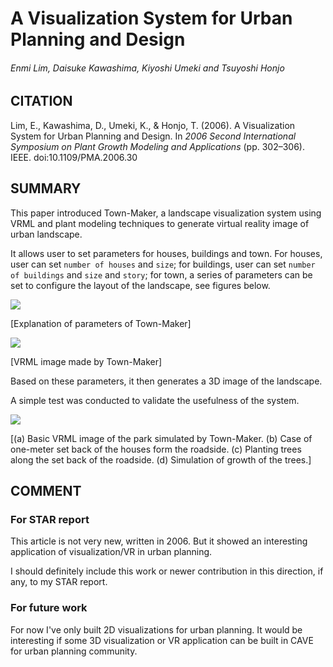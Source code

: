 # A Visualization System for Urban Planning and Design
###### Enmi Lim, Daisuke Kawashima, Kiyoshi Umeki and Tsuyoshi Honjo

## CITATION
Lim, E., Kawashima, D., Umeki, K., & Honjo, T. (2006). A Visualization System for Urban Planning and Design. In *2006 Second International Symposium on Plant Growth Modeling and Applications* (pp. 302–306). IEEE. doi:10.1109/PMA.2006.30

## SUMMARY
This paper introduced Town-Maker, a landscape visualization system using VRML and plant modeling techniques to generate virtual reality image of urban landscape.

It allows user to set parameters for houses, buildings and town. For houses, user can set `number of houses` and `size`; for buildings, user can set `number of buildings` and `size` and `story`; for town, a series of parameters can be set to configure the layout of the landscape, see figures below.

![](http://joysword.com/doc/cs524/Lim-2006-1.png)

[Explanation of parameters of Town-Maker]

![](http://joysword.com/doc/cs524/Lim-2006-2.png)

[VRML image made by Town-Maker]

Based on these parameters, it then generates a 3D image of the landscape.

A simple test was conducted to validate the usefulness of the system.

![](http://joysword.com/doc/cs524/Lim-2006-3.png)

[(a) Basic VRML image of the park simulated by Town-Maker. (b) Case of one-meter set back of the houses form the roadside. (c) Planting trees along the set back of the roadside. (d) Simulation of growth of the trees.]

## COMMENT

### For STAR report

This article is not very new, written in 2006. But it showed an interesting application of visualization/VR in urban planning.

I should definitely include this work or newer contribution in this direction, if any, to my STAR report.

### For future work
For now I've only built 2D visualizations for urban planning. It would be interesting if some 3D visualization or VR application can be built in CAVE for urban planning community.
